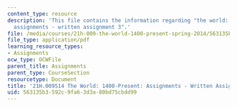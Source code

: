 ```yaml
---
content_type: resource
description: 'This file contains the information regarding "the world: 1400-present:
  assignments - written assignment 3".'
file: /media/courses/21h-009-the-world-1400-present-spring-2014/563135b3592c9fa63d3a80bd75cbdd99_MIT21H_009S14_WrittenAsgn3.pdf
file_type: application/pdf
learning_resource_types:
- Assignments
ocw_type: OCWFile
parent_title: Assignments
parent_type: CourseSection
resourcetype: Document
title: '21H.009S14 The World: 1400-Present: Assignments - Written Assignment 3'
uid: 563135b3-592c-9fa6-3d3a-80bd75cbdd99
---
```

